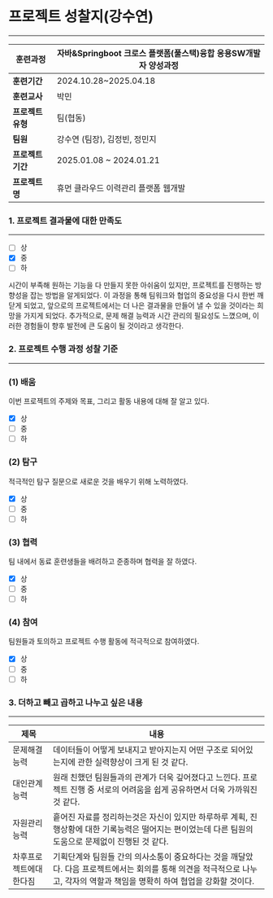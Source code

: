 # 프로젝트 성찰지(강수연)

---

| **훈련과정** | 자바&Springboot 크로스 플랫폼(풀스택)융합 응용SW개발자 양성과정 |
| --- | --- |
| **훈련기간** | 2024.10.28~2025.04.18 |
| **훈련교사** | 박민 |
| **프로젝트 유형** | 팀(협동) |
| **팀원** | 강수연 (팀장), 김정빈, 정민지 |
| **프로젝트 기간** | 2025.01.08 ~ 2024.01.21 |
| **프로젝트명** | 휴먼 클라우드 이력관리 플랫폼 웹개발 |

### 1. 프로젝트 결과물에 대한 만족도

---

- [ ]  상
- [x]  중
- [ ]  하

시간이 부족해 원하는 기능을 다 만들지 못한 아쉬움이 있지만, 프로젝트를 진행하는 방향성을 잡는 방법을 알게되었다. 
이 과정을 통해 팀워크와 협업의 중요성을 다시 한번 깨닫게 되었고, 앞으로의 프로젝트에서는 더 나은 결과물을 만들어 낼 수 있을 것이라는 희망을 가지게 되었다. 
추가적으로, 문제 해결 능력과 시간 관리의 필요성도 느꼈으며, 이러한 경험들이 향후 발전에 큰 도움이 될 것이라고 생각한다.

</aside>

### 2. 프로젝트 수행 과정 성찰 기준

---

### (1) 배움

이번 프로젝트의 주제와 목표, 그리고 활동 내용에 대해 잘 알고 있다.

- [x]  상
- [ ]  중
- [ ]  하

### (2) 탐구

적극적인 탐구 질문으로 새로운 것을 배우기 위해 노력하였다.

- [x]  상
- [ ]  중
- [ ]  하

### (3) 협력

팀 내에서 동료 훈련생들을 배려하고 준종하며 협력을 잘 하였다.

- [x]  상
- [ ]  중
- [ ]  하

### (4) 참여

팀원들과 토의하고 프로젝트 수행 활동에 적극적으로 참여하였다.

- [x]  상
- [ ]  중
- [ ]  하

### 3. 더하고 빼고 곱하고 나누고 싶은 내용

---

| 제목 | 내용 |
| --- | --- |
| 문제해결능력 | 데이터들이 어떻게 보내지고 받아지는지 어떤 구조로 되어있는지에 관한 실력향상이 크게 된 것 같다. |
| 대인관계능력 | 원래 친했던 팀원들과의 관계가 더욱 깊어졌다고 느낀다. 프로젝트 진행 중 서로의 어려움을 쉽게 공유하면서 더욱 가까워진 것 같다. |
| 자원관리능력 | 흩어진 자료를 정리하는것은 자신이 있지만 하루하루 계획, 진행상황에 대한 기록능력은 떨어지는 편이었는데 다른 팀원의 도움으로 문제없이 진행된 것 같다. |
| 차후프로젝트에대한다짐 | 기획단계와 팀원들 간의 의사소통이 중요하다는 것을 깨달았다. 다음 프로젝트에서는 회의를 통해 의견을 적극적으로 나누고, 각자의 역할과 책임을 명확히 하여 협업을 강화할 것이다. |
